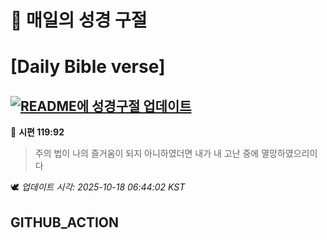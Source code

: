 # 🙏 매일의 성경 구절
# [Daily Bible verse]
## [![README에 성경구절 업데이트](https://github.com/DONGSUKA/first_test/actions/workflows/update-readme-bible.yml/badge.svg)](https://github.com/DONGSUKA/first_test/actions/workflows/update-readme-bible.yml)
<!-- START_BIBLE_VERSE -->
📖 **시편 119:92**
> 주의 법이 나의 즐거움이 되지 아니하였더면 내가 내 고난 중에 멸망하였으리이다

🕊️ _업데이트 시각: 2025-10-18 06:44:02 KST_
  <!-- END_BIBLE_VERSE -->
## GITHUB_ACTION
